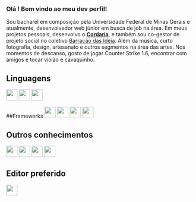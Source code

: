 ### Olá ! Bem vindo ao meu dev  perfil!
Sou bacharel em composição pela Universidade Federal de Minas Gerais e atualmente, desenvolvedor web júnior em busca de job na área. Em meus projetos pessoais, desenvolvo o [**Cordaria**](https://cordaria.com.br), e também sou co-gestor de projeto social no coletivo [Barracão das Ideia](https://barracaodasideia.com.br).
Além da música, curto fotografia, design, artesanato e outros segmentos na área das artes. Nos momentos de descanso, gosto de jogar Counter Strike 1.6, encontrar com amigos e tocar violão e cavaquinho.

## Linguagens
<a href="https://developer.mozilla.org/docs/Web/HTML"><img height= "30" src= "https://img.shields.io/badge/HTML5-E34F26?style= for-the-badge&logo=html5&logoColor=white"></a>
<a href="https://developer.mozilla.org/docs/Web/CSS"><img height= "30" src= "https://img.shields.io/badge/CSS3-1572B6?style= for-the-badge&logo=css3&logoColor=white"></a>
<a href="https://developer.mozilla.org/docs/Web/CSS"><img height= "30" src= "https://img.shields.io/badge/JavaScript-1572B6?style= for-the-badge&logo=javascript&logoColor=white"></a>

##Frameworks
<a href="https://www.nuxtjs.org"><img height= "30" src= "https://img.shields.io/badge/nuxt.js-00DC82?style= for-the-badge&logo=nuxtdotjs&logoColor=white"></a>
<a href="https://vuejs.org/"><img height= "30" src= "https://img.shields.io/badge/Vue.js-35495E?style=for-the-badge&logo =vuedotjs&logoColor=4FC08D"></a>
<a href="https://getbootstrap.com/"><img height= "30" src= "https://img.shields.io/badge/Bootstrap-35495E?style=for-the-badge&logo =bootstrap&logoColor=4FC08D"></a>
<a href="https://bootstrap-vue.org/"><img height= "30" src= "https://img.shields.io/badge/Bootstrap-vue.js-35495E?style=for-the-badge&logo =bootstraplogoColor=4FC08D"></a>


## Outros conhecimentos

<a href="https://www.json.org/json-en.html"><img height= "30" src= "https://img.shields.io/badge/json-5E5C5C?style= for-the-badge&logo=json&logoColor=white"></a>
<a href="https://nodejs.org/en/"><img height= "30" src= "https://img.shields.io/badge/Node.js-339933?style=for-the -badge&logo=nodedotjs&logoColor=white"></a>
<a href="https://www.npmjs.com/"><img height= "30" src= "https://img.shields.io/badge/npm-CB3837?style=for-the-badge&logo =npm&logoColor=white"></a>
<a href="https://git-scm.com/"><img height= "30" src= "https://img.shields.io/badge/Git-F05032?style=for-the-badge&logo =git&logoColor=white"></a>



## Editor preferido
<a href="https://code.visualstudio.com/"><img height= "30" src= "https://img.shields.io/badge/VS_Code-0078D4?style=for-the-badge&logo =visual%20studio%20code&logoColor=white"></a>

